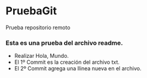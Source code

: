 # PruebaGit
Prueba repositorio remoto
### Esta es una prueba del archivo readme. 

- Realizar Hola, Mundo.
- El 1º Commit es la creación del archivo txt.
- El 2º Commit agrega una llinea nueva en el archivo.
